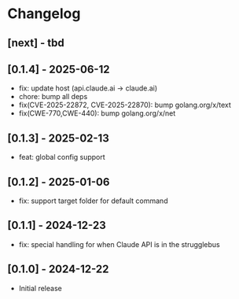 # Changelog

## [next] - tbd

## [0.1.4] - 2025-06-12

- fix: update host (api.claude.ai -> claude.ai)
- chore: bump all deps
- fix(CVE-2025-22872, CVE-2025-22870): bump golang.org/x/text
- fix(CWE-770,CWE-440): bump golang.org/x/net

## [0.1.3] - 2025-02-13

- feat: global config support

## [0.1.2] - 2025-01-06

- fix: support target folder for default command

## [0.1.1] - 2024-12-23

- fix: special handling for when Claude API is in the strugglebus

## [0.1.0] - 2024-12-22

- Initial release
